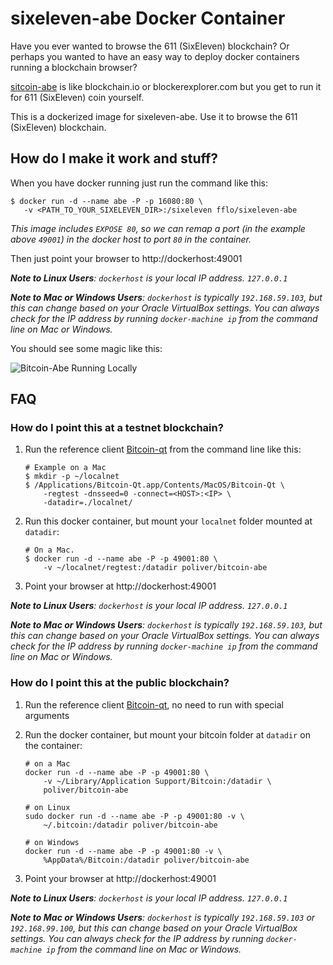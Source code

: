 # sixeleven-abe Docker Container

Have you ever wanted to browse the 611 (SixEleven) blockchain? Or perhaps you wanted to have an easy way to deploy docker containers running a blockchain browser?

[sitcoin-abe](http://github.com/fflo/sixeleven-abe) is like blockchain.io or blockerexplorer.com but you get to run it for 611 (SixEleven) coin yourself.

This is a dockerized image for sixeleven-abe. Use it to browse the 611 (SixEleven) blockchain.

## How do I make it work and stuff?

When you have docker running just run the command like this:

 ```shell
$ docker run -d --name abe -P -p 16080:80 \
    -v <PATH_TO_YOUR_SIXELEVEN_DIR>:/sixeleven fflo/sixeleven-abe
```

*This image includes `EXPOSE 80`, so we can remap a port (in the example above `49001`) in the docker host to port `80` in the container.*

Then just point your browser to http://dockerhost:49001

***Note to Linux Users**: `dockerhost` is your local IP address. `127.0.0.1`*

***Note to Mac or Windows Users**: `dockerhost` is typically `192.168.59.103`, but this can change based on your Oracle VirtualBox settings. You can always check for the IP address by running  `docker-machine ip` from the command line on Mac or Windows.*

You should see some magic like this:

![Bitcoin-Abe Running Locally](http://i132.photobucket.com/albums/q8/c0achmcguirk/Bitcoin-Abe_zpsmsm3gfxe.png)

## FAQ

### How do I point this at a testnet blockchain?

1. Run the reference client [Bitcoin-qt](https://bitcoin.org/en/download) from the command line like this:

    ```shell
    # Example on a Mac
    $ mkdir -p ~/localnet
    $ /Applications/Bitcoin-Qt.app/Contents/MacOS/Bitcoin-Qt \
        -regtest -dnsseed=0 -connect=<HOST>:<IP> \
        -datadir=./localnet/
    ```

2. Run this docker container, but mount your `localnet` folder mounted at `datadir`:

    ```shell
    # On a Mac.
    $ docker run -d --name abe -P -p 49001:80 \
        -v ~/localnet/regtest:/datadir poliver/bitcoin-abe
    ```

3. Point your browser at http://dockerhost:49001

***Note to Linux Users**: `dockerhost` is your local IP address. `127.0.0.1`*

***Note to Mac or Windows Users**: `dockerhost` is typically `192.168.59.103`, but this can change based on your Oracle VirtualBox settings. You can always check for the IP address by running  `docker-machine ip` from the command line on Mac or Windows.*


### How do I point this at the public blockchain?

1. Run the reference client [Bitcoin-qt](https://bitcoin.org/en/download), no need to run with special arguments

2. Run the docker container, but mount your bitcoin folder at `datadir` on the container:

    ```shell
    # on a Mac
    docker run -d --name abe -P -p 49001:80 \
        -v ~/Library/Application Support/Bitcoin:/datadir \
        poliver/bitcoin-abe

    # on Linux
    sudo docker run -d --name abe -P -p 49001:80 -v \
        ~/.bitcoin:/datadir poliver/bitcoin-abe

    # on Windows
    docker run -d --name abe -P -p 49001:80 -v \
        %AppData%/Bitcoin:/datadir poliver/bitcoin-abe
    ```
 
3. Point your browser at http://dockerhost:49001

***Note to Linux Users**: `dockerhost` is your local IP address. `127.0.0.1`*

***Note to Mac or Windows Users**: `dockerhost` is typically `192.168.59.103` or `192.168.99.100`, but this can change based on your Oracle VirtualBox settings. You can always check for the IP address by running  `docker-machine ip` from the command line on Mac or Windows.*

